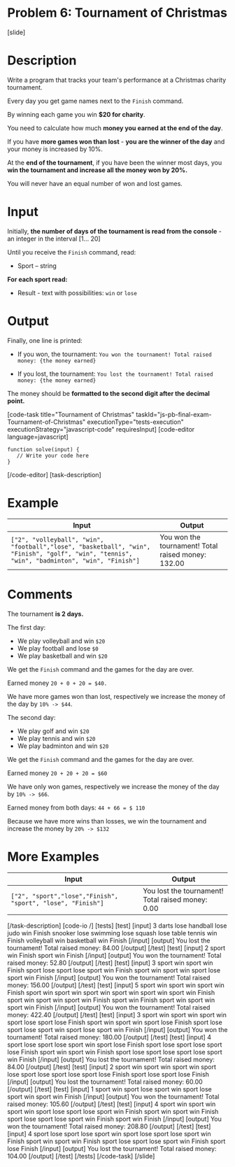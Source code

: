 # Problem 6: Tournament of Christmas 

[slide]

# Description
Write a program that tracks your team's performance at a Christmas charity tournament. 

Every day you get game names next to the `Finish` command. 

By winning each game you win **$20 for charity**. 

You need to calculate how much **money you earned at the end of the day**. 

If you have **more games won than lost** - **you are the winner of the day** and your money is increased by 10%. 

At the **end of the tournament**, if you have been the winner most days, you **win the tournament and increase all the money won by 20%.**

You will never have an equal number of won and lost games.


# Input
Initially, **the number of days of the tournament is read from the console** - an integer in the interval \[1… 20\]

Until you receive the `Finish` command, read:

- Sport – string

**For each sport read:**

- Result - text with possibilities:  `win` or `lose`


# Output

Finally, one line is printed:

- If you won, the tournament: `You won the tournament! Total raised money: {the money earned}`

- If you lost, the tournament: `You lost the tournament! Total raised money: {the money earned}`

The money should be **formatted to the second digit after the decimal point.**


[code-task title="Tournament of Christmas" taskId="js-pb-final-exam-Tournament-of-Christmas" executionType="tests-execution" executionStrategy="javascript-code" requiresInput]
[code-editor language=javascript]
```
function solve(input) {
   // Write your code here
}
```
[/code-editor]
[task-description]

# Example

| **Input** | **Output** |
| --- | --- |
|`["2", "volleyball", "win", "football","lose", "basketball", "win", "Finish", "golf", "win", "tennis", "win", "badminton", "win", "Finish"]` | You won the tournament! Total raised money: 132.00 |

# Comments

The tournament **is 2 days.**

The first day:

- We play volleyball and win `$20`
- We play football and lose `$0`
- We play basketball and win `$20`

We get the `Finish` command and the games for the day are over. 

Earned money `20 + 0 + 20 = $40.` 

We have more games won than lost, respectively we increase the money of the day by `10% -> $44`.

The second day:

- We play golf and win `$20`
- We play tennis and win  `$20`
- We play badminton and win `$20`

We get the `Finish` command and the games for the day are over.

Earned money `20 + 20 + 20 = $60` 

We have only won games, respectively we increase the money of the day by `10% -> $66`.

Earned money from both days: `44 + 66 = $ 110`

Because we have more wins than losses, we win the tournament and increase the money by `20% -> $132`

# More Examples

| **Input** | **Output** |
| --- | --- |
|`["2", "sport","lose","Finish", "sport", "lose", "Finish"]` | You lost the tournament! Total raised money: 0.00|
 
[/task-description]
[code-io /]
[tests]
[test]
[input]
3
darts
lose
handball
lose
judo
win
Finish
snooker
lose
swimming
lose
squash
lose
table tennis
win
Finish
volleyball
win
basketball
win
Finish
[/input]
[output]
You lost the tournament! Total raised money: 84.00
[/output]
[/test]
[test]
[input]
2
sport
win
Finish
sport
win
Finish
[/input]
[output]
You won the tournament! Total raised money: 52.80
[/output]
[/test]
[test]
[input]
3
sport
win
sport
win
Finish
sport
lose
sport
lose
sport
win
Finish
sport
win
sport
win
sport
lose
sport
win
Finish
[/input]
[output]
You won the tournament! Total raised money: 156.00
[/output]
[/test]
[test]
[input]
5
sport
win
sport
win
sport
win
Finish
sport
win
sport
win
sport
win
sport
win
sport
win
sport
win
Finish
sport
win
sport
win
sport
win
Finish
sport
win
Finish
sport
win
sport
win
sport
win
Finish
[/input]
[output]
You won the tournament! Total raised money: 422.40
[/output]
[/test]
[test]
[input]
3
sport
win
sport
win
sport
win
sport
lose
sport
lose
Finish
sport
win
sport
win
sport
lose
Finish
sport
lose
sport
lose
sport
win
sport
lose
sport
win
Finish
[/input]
[output]
You won the tournament! Total raised money: 180.00
[/output]
[/test]
[test]
[input]
4
sport
lose
sport
lose
sport
win
sport
lose
Finish
sport
lose
sport
lose
sport
lose
Finish
sport
win
sport
win
Finish
sport
lose
sport
lose
sport
lose
sport
win
Finish
[/input]
[output]
You lost the tournament! Total raised money: 84.00
[/output]
[/test]
[test]
[input]
2
sport
win
sport
win
sport
win
sport
lose
sport
lose
sport
lose
sport
lose
Finish
sport
lose
sport
lose
Finish
[/input]
[output]
You lost the tournament! Total raised money: 60.00
[/output]
[/test]
[test]
[input]
1
sport
win
sport
lose
sport
win
sport
lose
sport
win
sport
win
Finish
[/input]
[output]
You won the tournament! Total raised money: 105.60
[/output]
[/test]
[test]
[input]
4
sport
win
sport
win
sport
win
sport
lose
sport
lose
sport
win
Finish
sport
win
sport
win
Finish
sport
lose
sport
lose
sport
win
Finish
sport
win
Finish
[/input]
[output]
You won the tournament! Total raised money: 208.80
[/output]
[/test]
[test]
[input]
4
sport
lose
sport
lose
sport
win
sport
lose
sport
lose
sport
win
Finish
sport
win
sport
win
Finish
sport
lose
sport
lose
sport
win
Finish
sport
lose
Finish
[/input]
[output]
You lost the tournament! Total raised money: 104.00
[/output]
[/test]
[/tests]
[/code-task]
[/slide]